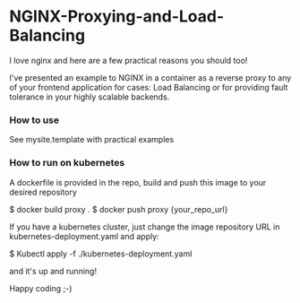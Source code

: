 # NGINX-Proxying-and-Load-Balancing

I love nginx and here are a few practical reasons you should too!

I've presented an example to NGINX in a container as a reverse proxy to any of your frontend application for cases: Load Balancing or for providing fault tolerance in your highly scalable backends.

### How to use

See mysite.template with practical examples

### How to run on kubernetes

A dockerfile is provided in the repo, build and push this image to your desired repository

$ docker build proxy . 
$ docker push proxy {your_repo_url}

If you have a kubernetes cluster, just change the image repository URL in kubernetes-deployment.yaml and apply:

$ Kubectl apply -f ./kubernetes-deployment.yaml

and it's up and running!

Happy coding ;-)